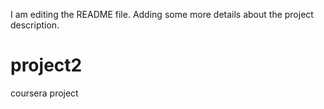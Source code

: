I am editing the README file. Adding some more details about the project description.

# project2
coursera project
